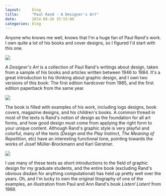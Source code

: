 ```yaml
---
layout:     blog
title:      "Paul Rand - A Designer's Art"
date:       2014-08-26 15:53:00
categories: blog
---
```


Anyone who knows me well, knows that I'm a huge fan of Paul Rand's work. I own quite a lot of his books and cover designs, so I figured I'd start with this one.

<div class="wide-750">
  <img src="{% asset_path blog/books/designersart1.jpg %}" />
</div>

*A Designer's Art* is a collection of Paul Rand's writings about design, taken from a sample of his books and articles written between 1946 to 1984. It's a great introduction to his thinking about graphic design, and I own two versions of this book: The first edition hardcover from 1985, and the first edition paperback from the same year. 

<div class="wide-750">
  <img src="{% asset_path blog/books/designersart2.jpg %}" />
</div>

The book is filled with examples of his work, including logo designs, book covers, magazine designs, and his children's books. A common thread in most of the texts is Rand's notion of design as the foundation for all art forms, and how good design must come from applying the right form to your unique content. Although Rand's graphic style is very playful and colorful, many of the texts (*Design and the Play Instinct*, *The Meaning of Repetition*, etc) have an interesting functional tone, pointing towards the works of Josef Müller-Brockmann and Karl Gerstner.

<div class="wide-750">
  <img src="{% asset_path blog/books/designersart3.jpg %}" />
</div>

I use many of these texts as short introductions to the field of graphic design for my graduate students, and the entire book (excluding Rand's obvious disdain for anything computational) has held up pretty well over the years. Oh, and I'm lucky to own the original litography of one of the examples, an illustration from Paul and Ann Rand's book *Listen! Listen!* from 1969.